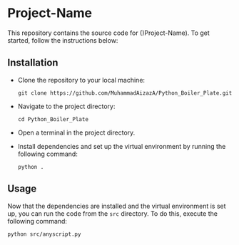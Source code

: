 # Project-Name

This repository contains the source code for ()Project-Name). To get started, follow the instructions below:

## Installation

* Clone the repository to your local machine:

  ```
  git clone https://github.com/MuhammadAizazA/Python_Boiler_Plate.git
  ```
* Navigate to the project directory:

  ```
  cd Python_Boiler_Plate
  ```
* Open a terminal in the project directory.
* Install dependencies and set up the virtual environment by running the following command:

  ```
  python .
  ```

## Usage

Now that the dependencies are installed and the virtual environment is set up, you can run the code from the `src` directory. To do this, execute the following command:

```
python src/anyscript.py
```
